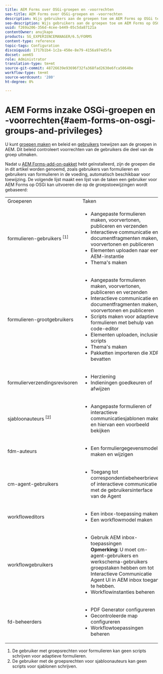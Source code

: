 ```yaml
---
title: AEM Forms over OSGi-groepen en -voorrechten
seo-title: AEM Forms over OSGi-groepen en -voorrechten
description: Wijs gebruikers aan de groepen toe om AEM Forms op OSGi te beheren
seo-description: Wijs gebruikers aan de groepen toe om AEM Forms op OSGi te beheren
uuid: f269a206-356d-4cee-b449-05c5da87121a
contentOwner: anujkapo
products: SG_EXPERIENCEMANAGER/6.5/FORMS
content-type: reference
topic-tags: Configuration
discoiquuid: 1717b1b4-1c2a-450e-8e79-4156a974d5fa
docset: aem65
role: Administrator
translation-type: tm+mt
source-git-commit: 48726639e93696f32fa368fad2630e6fca50640e
workflow-type: tm+mt
source-wordcount: '280'
ht-degree: 0%

---
```



# AEM Forms inzake OSGi-groepen en -voorrechten{#aem-forms-on-osgi-groups-and-privileges}

U kunt [groepen maken](/help/sites-administering/user-group-ac-admin.md#group-administration) en beleid en [gebruikers](/help/sites-administering/user-group-ac-admin.md#user-administration) toewijzen aan de groepen in AEM. Dit beleid controleert voorrechten van de gebruikers die deel van de groep uitmaken.

Nadat u [AEM Forms-add-on-pakket](../../forms/using/installing-configuring-aem-forms-osgi.md) hebt geïnstalleerd, zijn de groepen die in dit artikel worden genoemd, zoals gebruikers van formulieren en gebruikers van formulieren in de voeding, automatisch beschikbaar voor toewijzing. De volgende lijst maakt een lijst van de taken een gebruiker voor AEM Forms op OSGi kan uitvoeren die op de groepstoewijzingen wordt gebaseerd:

<table>
 <tbody>
  <tr>
   <td>Groeperen</td> 
   <td>Taken</td> 
  </tr>
  <tr>
   <td>formulieren-gebruikers <sup>[1]</sup></td> 
   <td>
    <ul> 
     <li>Aangepaste formulieren maken, voorvertonen, publiceren en verzenden</li> 
     <li>Interactieve communicatie en documentfragmenten maken, voorvertonen en publiceren</li> 
     <li>Elementen uploaden naar een AEM-instantie</li> 
     <li>Thema's maken</li> 
    </ul> </td> 
  </tr>
  <tr>
   <td>formulieren-grootgebruikers</td> 
   <td>
    <ul> 
     <li>Aangepaste formulieren maken, voorvertonen, publiceren en verzenden</li> 
     <li>Interactieve communicatie en documentfragmenten maken, voorvertonen en publiceren</li> 
     <li>Scripts maken voor adaptieve formulieren met behulp van code-editor</li> 
     <li>Elementen uploaden, inclusief scripts</li> 
     <li>Thema's maken</li> 
     <li>Pakketten importeren die XDP bevatten</li> 
    </ul> </td> 
  </tr>
  <tr>
   <td>formulierverzendingsrevisoren</td> 
   <td>
    <ul> 
     <li>Herziening</li> 
     <li>Indieningen goedkeuren of afwijzen</li> 
    </ul> </td> 
  </tr>
  <tr>
   <td>sjabloonauteurs <sup>[2]</sup></td> 
   <td>
    <ul> 
     <li>Aangepaste formulieren of interactieve communicatiesjablonen maken en hiervan een voorbeeld bekijken</li> 
    </ul> </td> 
  </tr>
  <tr>
   <td><p>fdm-auteurs</p> </td> 
   <td>
    <ul> 
     <li>Een formuliergegevensmodel maken en wijzigen</li> 
    </ul> </td> 
  </tr>
  <tr>
   <td>cm-agent-gebruikers</td> 
   <td>
    <ul> 
     <li>Toegang tot correspondentiebeheerbrieven of interactieve communicatie met de gebruikersinterface van de Agent</li> 
    </ul> </td> 
  </tr>
  <tr>
   <td><p>workfloweditors</p> </td> 
   <td>
    <ul> 
     <li>Een inbox-toepassing maken</li> 
     <li>Een workflowmodel maken</li> 
    </ul> </td> 
  </tr>
  <tr>
   <td>workflowgebruikers</td> 
   <td>
    <ul> 
     <li>Gebruik AEM inbox-toepassingen<br /> <strong>Opmerking: </strong>U moet cm-agent-gebruikers en werkschema-gebruikers groepstaken hebben om tot Interactieve Communicatie Agent UI in AEM inbox toegang te hebben.</li> 
     <li>Workflowinstanties beheren</li> 
    </ul> </td> 
  </tr>
  <tr>
   <td>fd-beheerders</td> 
   <td>
    <ul> 
     <li>PDF Generator configureren</li> 
     <li>Gecontroleerde map configureren</li> 
     <li>Workflowtoepassingen beheren</li> 
    </ul> </td> 
  </tr>
 </tbody>
</table>

1. De gebruiker met groepsrechten voor formulieren kan geen scripts schrijven voor adaptieve formulieren.
1. De gebruiker met de groepsrechten voor sjabloonauteurs kan geen scripts voor sjablonen schrijven.

